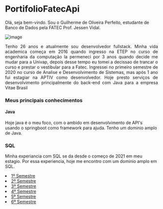 # PortifolioFatecApi

Olá, seja bem-vindo. Sou o Guilherme de Oliveira Perfeito, estudante de Banco de Dados pela FATEC Prof. Jessen Vidal.

![image](https://user-images.githubusercontent.com/37739397/203433212-ef74aed1-d9f4-42ef-aee9-ae2f75001d1d.png)

<p align="justify">Tenho 26 anos e atualmente sou desenvolvedor fullstack. Minha vida academica começa em 2016 quando ingresso na ETEP no curso de engenharia da computação la permeneci por 3 anos quando decide me mudar para a Univap, depois desse tempo eu tomei a decissao de trancar o curso e prestar o vestibular para a Fatec.
Ingressei no primeiro semestre de 2020 no curso de Analise e Desenvolvimento de Sistemas, mas após 1 ano fui estagiar na APTIV como desenvolvedor. Hoje presto serviços de desenvolvimento principalmente do back-end com Java para a empresa Vitae Brasil</p>


### Meus principais conhecimentos

#### Java
Hoje java é o meu foco, com o ambido em desenvolvimento de API's usando o springboot como framework para ajuda.
Tenho um dominio amplo de Java.

### SQL

Minha experiancia com SQL se da desde o começo de 2021 em meu estagio.
Por essa experiencia, hoje me encontro com um dominio amplo em SQL.


<li><a href="https://github.com/guitambau/PortifolioFatecApi/blob/main/Projetos/1°%20Semetre.md">1º Semestre</a></li>

<li><a href="https://github.com/guitambau/PortifolioFatecApi/blob/main/Projetos/2°%20Semetre.md">2º Semestre</a></li>

<li><a href="https://github.com/guitambau/PortifolioFatecApi/blob/main/Projetos/3°%20Semetre.md">3º Semestre</a></li>

<li><a href="https://github.com/guitambau/PortifolioFatecApi/blob/main/Projetos/4°%20Semestre.md">4º Semestre</a></li>

<li><a href="https://github.com/guitambau/PortifolioFatecApi/blob/main/Projetos/5°%20Semestre.md">5º Semestre</a></li>

<li><a href="https://github.com/guitambau/PortifolioFatecApi/blob/main/Projetos/6°%20Semestre.md">6º Semestre</a></li>






